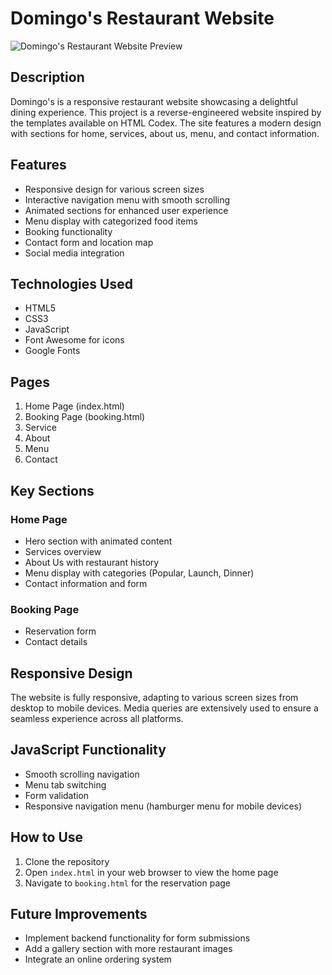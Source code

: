 # Domingo's Restaurant Website

![Domingo's Restaurant Website Preview](images/domingos-preview.png)

## Description

Domingo's is a responsive restaurant website showcasing a delightful dining experience. This project is a reverse-engineered website inspired by the templates available on HTML Codex. The site features a modern design with sections for home, services, about us, menu, and contact information.

## Features

- Responsive design for various screen sizes
- Interactive navigation menu with smooth scrolling
- Animated sections for enhanced user experience
- Menu display with categorized food items
- Booking functionality
- Contact form and location map
- Social media integration

## Technologies Used

- HTML5
- CSS3
- JavaScript
- Font Awesome for icons
- Google Fonts

## Pages

1. Home Page (index.html)
2. Booking Page (booking.html)
3. Service
4. About
5. Menu
6. Contact

## Key Sections

### Home Page
- Hero section with animated content
- Services overview
- About Us with restaurant history
- Menu display with categories (Popular, Launch, Dinner)
- Contact information and form

### Booking Page
- Reservation form
- Contact details

## Responsive Design

The website is fully responsive, adapting to various screen sizes from desktop to mobile devices. Media queries are extensively used to ensure a seamless experience across all platforms.

## JavaScript Functionality

- Smooth scrolling navigation
- Menu tab switching
- Form validation
- Responsive navigation menu (hamburger menu for mobile devices)

## How to Use

1. Clone the repository
2. Open `index.html` in your web browser to view the home page
3. Navigate to `booking.html` for the reservation page

## Future Improvements

- Implement backend functionality for form submissions
- Add a gallery section with more restaurant images
- Integrate an online ordering system

